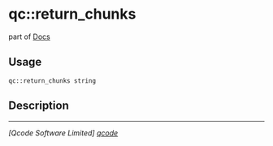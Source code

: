 qc::return_chunks
=================

part of [Docs](.)

Usage
-----
`qc::return_chunks string`

Description
-----------


----------------------------------
*[Qcode Software Limited] [qcode]*

[qcode]: www.qcode.co.uk "Qcode Software"